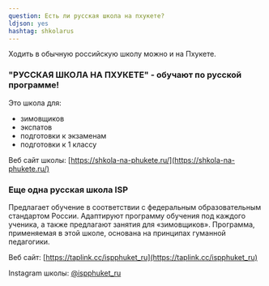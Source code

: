 ```yaml
---
question: Есть ли русская школа на пхукете?
ldjson: yes
hashtag: shkolarus
---
```



Ходить в обычную российскую школу можно и на Пхукете. 

### "РУССКАЯ ШКОЛА НА ПХУКЕТЕ" - обучают по русской программе!

Это школа для:

* зимовщиков
* экспатов
* подготовки к экзаменам
* подготовки к 1 классу

Веб сайт школы: [https://shkola-na-phukete.ru/](https://shkola-na-phukete.ru/)

### Еще одна русская школа ISP

Предлагает обучение в соответствии с федеральным образовательным стандартом России. Адаптируют программу обучения под каждого ученика, а также предлагают занятия для «зимовщиков». Программа, применяемая в этой школе, основана на принципах гуманной педагогики. 

Веб сайт: [https://taplink.cc/ispphuket_ru](https://taplink.cc/ispphuket_ru)

Instagram школы: [@ispphuket_ru](https://www.instagram.com/ispphuket_ru/)
